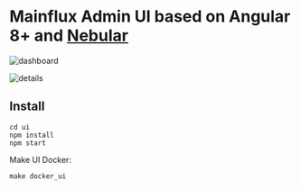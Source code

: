 # Mainflux Admin UI based on Angular 8+ and <a href="https://github.com/akveo/nebular">Nebular</a>

![dashboard][dashboard]

![details][details]

## Install

```
cd ui
npm install
npm start
```

Make UI Docker:
```
make docker_ui
```

[dashboard]: https://github.com/mainflux/docs/blob/master/docs/img/UIdashboard.png
[details]: https://github.com/mainflux/docs/blob/master/docs/img/UIdetails.png

